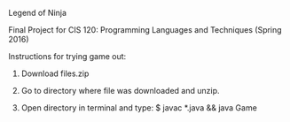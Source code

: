 Legend of Ninja

Final Project for CIS 120: Programming Languages and Techniques (Spring 2016)

Instructions for trying game out:

1. Download files.zip

2. Go to directory where file was downloaded and unzip.

3. Open directory in terminal and type:
   $ javac *.java && java Game
